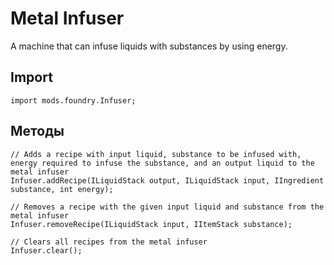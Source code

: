 # Metal Infuser

A machine that can infuse liquids with substances by using energy.

## Import
```zenscript
import mods.foundry.Infuser;
```

## Методы
```zenscript
// Adds a recipe with input liquid, substance to be infused with, energy required to infuse the substance, and an output liquid to the metal infuser
Infuser.addRecipe(ILiquidStack output, ILiquidStack input, IIngredient substance, int energy);

// Removes a recipe with the given input liquid and substance from the metal infuser
Infuser.removeRecipe(ILiquidStack input, IItemStack substance);

// Clears all recipes from the metal infuser
Infuser.clear();
```
